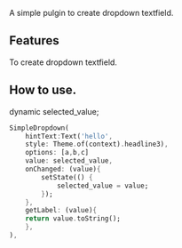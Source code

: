 <!--
This README describes the package. If you publish this package to pub.dev,
this README's contents appear on the landing page for your package.

For information about how to write a good package README, see the guide for
[writing package pages](https://dart.dev/guides/libraries/writing-package-pages).

For general information about developing packages, see the Dart guide for
[creating packages](https://dart.dev/guides/libraries/create-library-packages)
and the Flutter guide for
[developing packages and plugins](https://flutter.dev/developing-packages).
-->

A simple pulgin to create dropdown textfield.

## Features

To create dropdown textfield.


## How to use.

dynamic selected_value;


```dart
SimpleDropdown(
    hintText:Text('hello',
    style: Theme.of(context).headline3),
    options: [a,b,c]
    value: selected_value,
    onChanged: (value){
        setState(() {
            selected_value = value;
        });
    },
    getLabel: (value){
    return value.toString();
    },
),
```